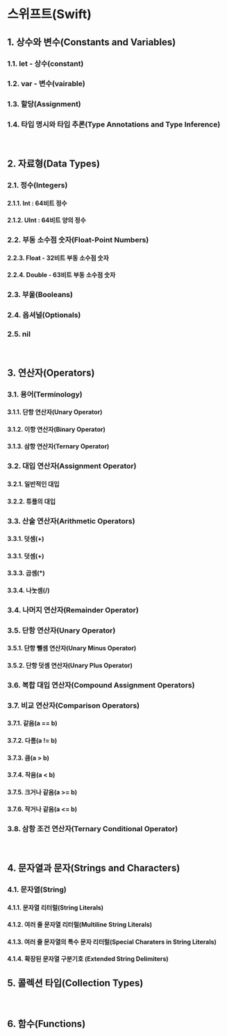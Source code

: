 # 스위프트(Swift)

## 1. 상수와 변수(Constants and Variables)
### 1.1. let - 상수(constant)
### 1.2. var - 변수(vairable)
### 1.3. 할당(Assignment)
### 1.4. 타입 명시와 타입 추론(Type Annotations and Type Inference)

<br>

## 2. 자료형(Data Types)
### 2.1. 정수(Integers)
#### 2.1.1. Int : 64비트 정수
#### 2.1.2. UInt : 64비트 양의 정수
### 2.2. 부동 소수점 숫자(Float-Point Numbers)
#### 2.2.3. Float - 32비트 부동 소수점 숫자
#### 2.2.4. Double - 63비트 부동 소수점 숫자
### 2.3. 부울(Booleans)
### 2.4. 옵셔널(Optionals)
### 2.5. nil

<br>

## 3. 연산자(Operators)
### 3.1. 용어(Terminology)
#### 3.1.1. 단항 연산자(Unary Operator)
#### 3.1.2. 이항 연산자(Binary Operator)
#### 3.1.3. 삼항 연산자(Ternary Operator)
### 3.2. 대입 연산자(Assignment Operator)
#### 3.2.1. 일반적인 대입
#### 3.2.2. 튜플의 대입
### 3.3. 산술 연산자(Arithmetic Operators)
#### 3.3.1. 덧셈(+)
#### 3.3.1. 덧셈(+)
#### 3.3.3. 곱셈(*)
#### 3.3.4. 나눗셈(/)
### 3.4. 나머지 연산자(Remainder Operator)
### 3.5. 단항 연산자(Unary Operator)
#### 3.5.1. 단항 뺄셈 연산자(Unary Minus Operator)
#### 3.5.2. 단항 덧셈 연산자(Unary Plus Operator)
### 3.6. 복합 대입 연산자(Compound Assignment Operators)
### 3.7. 비교 연산자(Comparison Operators)
#### 3.7.1. 같음(a == b)
#### 3.7.2. 다름(a != b)
#### 3.7.3. 큼(a > b)
#### 3.7.4. 작음(a < b)
#### 3.7.5. 크거나 같음(a >= b)
#### 3.7.6. 작거나 같음(a <= b)
### 3.8. 삼항 조건 연산자(Ternary Conditional Operator)

<br>

## 4. 문자열과 문자(Strings and Characters)
### 4.1. 문자열(String)
#### 4.1.1. 문자열 리터럴(String Literals)
#### 4.1.2. 여러 줄 문자열 리터럴(Multiline String Literals)
#### 4.1.3. 여러 줄 문자열의 특수 문자 리터럴(Special Charaters in String Literals)
#### 4.1.4. 확장된 문자열 구분기호 (Extended String Delimiters)

## 5. 콜렉션 타입(Collection Types)
<br>

## 6. 함수(Functions)
